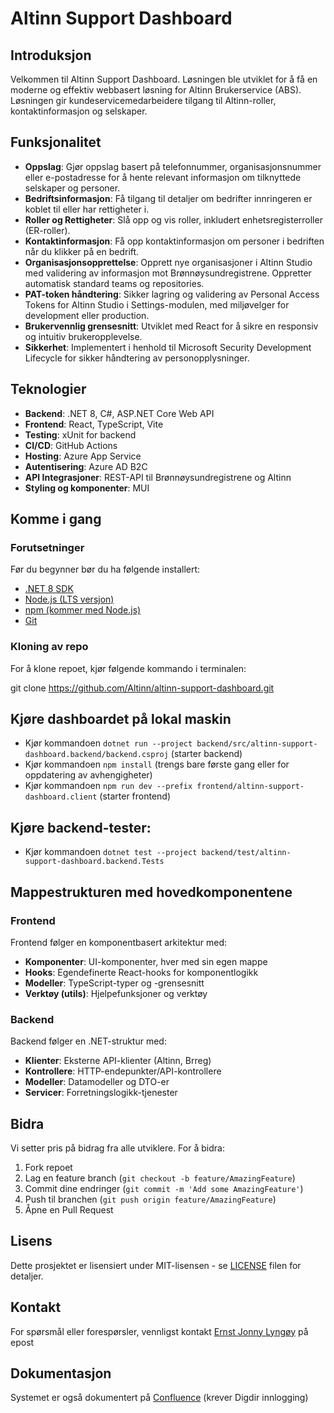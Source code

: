 # Altinn Support Dashboard

## Introduksjon

Velkommen til Altinn Support Dashboard. Løsningen ble utviklet for å få en moderne og effektiv webbasert løsning for Altinn Brukerservice (ABS). Løsningen gir kundeservicemedarbeidere tilgang til Altinn-roller, kontaktinformasjon og selskaper.

## Funksjonalitet

- **Oppslag**: Gjør oppslag basert på telefonnummer, organisasjonsnummer eller e-postadresse for å hente relevant informasjon om tilknyttede selskaper og personer.
- **Bedriftsinformasjon**: Få tilgang til detaljer om bedrifter innringeren er koblet til eller har rettigheter i.
- **Roller og Rettigheter**: Slå opp og vis roller, inkludert enhetsregisterroller (ER-roller).
- **Kontaktinformasjon**: Få opp kontaktinformasjon om personer i bedriften når du klikker på en bedrift.
- **Organisasjonsopprettelse**: Opprett nye organisasjoner i Altinn Studio med validering av informasjon mot Brønnøysundregistrene. Oppretter automatisk standard teams og repositories.
- **PAT-token håndtering**: Sikker lagring og validering av Personal Access Tokens for Altinn Studio i Settings-modulen, med miljøvelger for development eller production.
- **Brukervennlig grensesnitt**: Utviklet med React for å sikre en responsiv og intuitiv brukeropplevelse.
- **Sikkerhet**: Implementert i henhold til Microsoft Security Development Lifecycle for sikker håndtering av personopplysninger.


## Teknologier

- **Backend**: .NET 8, C#, ASP.NET Core Web API
- **Frontend**: React, TypeScript, Vite
- **Testing**: xUnit for backend
- **CI/CD**: GitHub Actions
- **Hosting**: Azure App Service
- **Autentisering**: Azure AD B2C
- **API Integrasjoner**: REST-API til Brønnøysundregistrene og Altinn 
- **Styling og komponenter**: MUI

## Komme i gang

### Forutsetninger
Før du begynner bør du ha følgende installert:
- [.NET 8 SDK](https://dotnet.microsoft.com/download/dotnet/8.0)
- [Node.js (LTS versjon)](https://nodejs.org/)
- [npm (kommer med Node.js)](https://www.npmjs.com/)
- [Git](https://git-scm.com/)


### Kloning av repo
For å klone repoet, kjør følgende kommando i terminalen:

git clone https://github.com/Altinn/altinn-support-dashboard.git


## Kjøre dashboardet på lokal maskin

- Kjør kommandoen `dotnet run --project backend/src/altinn-support-dashboard.backend/backend.csproj` (starter backend)
- Kjør kommandoen `npm install` (trengs bare første gang eller for oppdatering av avhengigheter)
- Kjør kommandoen `npm run dev --prefix frontend/altinn-support-dashboard.client` (starter frontend)

## Kjøre backend-tester:
- Kjør kommandoen `dotnet test --project backend/test/altinn-support-dashboard.backend.Tests`

## Mappestrukturen med hovedkomponentene

### Frontend
Frontend følger en komponentbasert arkitektur med:
- **Komponenter**: UI-komponenter, hver med sin egen mappe
- **Hooks**: Egendefinerte React-hooks for komponentlogikk
- **Modeller**: TypeScript-typer og -grensesnitt
- **Verktøy (utils)**: Hjelpefunksjoner og verktøy

### Backend
Backend følger en .NET-struktur med:
- **Klienter**: Eksterne API-klienter (Altinn, Brreg)
- **Kontrollere**: HTTP-endepunkter/API-kontrollere
- **Modeller**: Datamodeller og DTO-er
- **Servicer**: Forretningslogikk-tjenester
## Bidra

Vi setter pris på bidrag fra alle utviklere. For å bidra:

1. Fork repoet
2. Lag en feature branch (`git checkout -b feature/AmazingFeature`)
3. Commit dine endringer (`git commit -m 'Add some AmazingFeature'`)
4. Push til branchen (`git push origin feature/AmazingFeature`)
5. Åpne en Pull Request

## Lisens

Dette prosjektet er lisensiert under MIT-lisensen - se [LICENSE](LICENSE) filen for detaljer.

## Kontakt

For spørsmål eller forespørsler, vennligst kontakt [Ernst Jonny Lyngøy](mailto:ernst.jonny.lyngoy@digdir.no) på epost

## Dokumentasjon

Systemet er også dokumentert på [Confluence](https://digdir.atlassian.net/wiki/spaces/BK/pages/3403087933/Altinn+Dashboard+Utvikling) (krever Digdir innlogging)